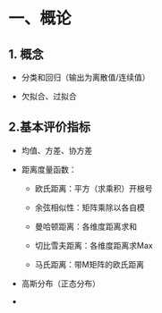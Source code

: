 # 一、概论

## 1. 概念

- 分类和回归（输出为离散值/连续值）

- 欠拟合、过拟合

## 2.基本评价指标

- 均值、方差、协方差

- 距离度量函数：
  
  - 欧氏距离：平方（求乘积）开根号
  
  - 余弦相似性：矩阵乘除以各自模
  
  - 曼哈顿距离：各维度距离求和
  
  - 切比雪夫距离：各维度距离求Max
  
  - 马氏距离：带M矩阵的欧氏距离

- 高斯分布（正态分布）

- 
